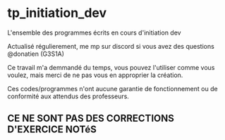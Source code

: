 # tp_initiation_dev

L'ensemble des programmes écrits en cours d'initiation dev

Actualisé régulierement, me mp sur discord si vous avez des questions @donatien (G3S1A)

Ce travail m'a demmandé du temps, vous pouvez l'utiliser comme vous voulez, mais merci de ne pas vous en approprier la création.

Ces codes/programmes n'ont aucune garantie de fonctionnement ou de conformité aux attendus des professeurs.

## CE NE SONT PAS DES CORRECTIONS D'EXERCICE NOTéS

